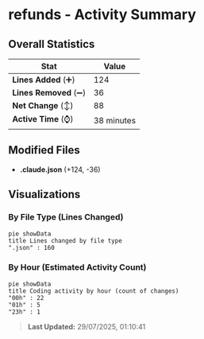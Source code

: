 # refunds - Activity Summary 

## Overall Statistics

| Stat                   | Value                                                             |
| ---------------------- | ----------------------------------------------------------------- |
| **Lines Added** (➕)   | 124                                          |
| **Lines Removed** (➖) | 36                                        |
| **Net Change** (↕)    | 88                |
| **Active Time** (⌚)   | 38 minutes |


## Modified Files
- **.claude.json** (+124, -36)

## Visualizations

### By File Type (Lines Changed)

```mermaid
pie showData
title Lines changed by file type
".json" : 160
```

### By Hour (Estimated Activity Count)

```mermaid
pie showData
title Coding activity by hour (count of changes)
"00h" : 22
"01h" : 5
"23h" : 1
```


> **Last Updated:** 29/07/2025, 01:10:41